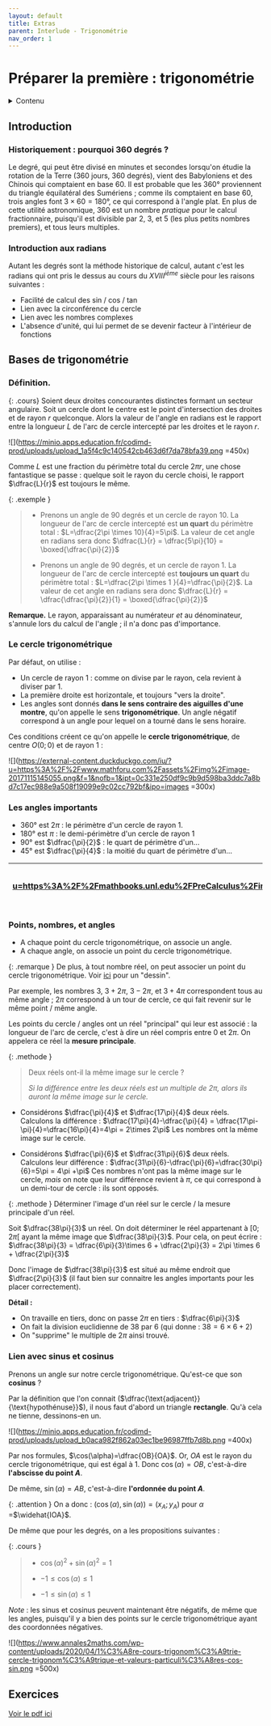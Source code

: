 ```yaml
---
layout: default
title: Extras
parent: Interlude - Trigonométrie
nav_order: 1
---
```


# Préparer la première : trigonométrie

<details markdown="block">
  <summary>
    Contenu
  </summary>
  {: .text-delta }
1. TOC
{:toc}
</details>

## Introduction

### Historiquement : pourquoi 360 degrés ?

Le degré, qui peut être divisé en minutes et secondes lorsqu'on étudie la rotation de la Terre (360 jours, 360 degrés), vient des Babyloniens et des Chinois qui comptaient en base 60.
Il est probable que les $360°$ proviennent du triangle équilatéral des Sumériens ; comme ils comptaient en base $60$, trois angles font $3\times 60 = 180°$, ce qui correspond à l'angle plat.
En plus de cette utilité astronomique, $360$ est un nombre *pratique* pour le calcul fractionnaire, puisqu'il est divisible par $2$, $3$, et $5$ (les plus petits nombres premiers), et tous leurs multiples.

### Introduction aux radians

Autant les degrés sont la méthode historique de calcul, autant c'est les radians qui ont pris le dessus au cours du $XVIII^{ième}$ siècle pour les raisons suivantes :

- Facilité de calcul des sin / cos / tan
- Lien avec la circonférence du cercle
- Lien avec les nombres complexes
- L'absence d'unité, qui lui permet de se devenir facteur à l'intérieur de fonctions



## Bases de trigonométrie

### Définition.

{: .cours}
Soient deux droites concourantes distinctes formant un secteur angulaire. Soit un cercle dont le centre est le point d'intersection des droites et de rayon $r$ quelconque.
Alors la valeur de l'angle en radians est le rapport entre la longueur $L$ de l'arc de cercle intercepté par les droites et le rayon $r$.


![](https://minio.apps.education.fr/codimd-prod/uploads/upload_1a5f4c9c140542cb463d6f7da78bfa39.png =450x)

Comme $L$ est une fraction du périmètre total du cercle $2\pi r$, une chose fantastique se passe : quelque soit le rayon du cercle choisi, le rapport $\dfrac{L}{r}$ est toujours le même.

{: .exemple }
> - Prenons un angle de $90$ degrés et un cercle de rayon 10. La longueur de l'arc de cercle intercepté est **un quart** du périmètre total : $L=\dfrac{2\pi \times 10}{4}=5\pi$.
    La valeur de cet angle en radians sera donc $\dfrac{L}{r} = \dfrac{5\pi}{10}  = \boxed{\dfrac{\pi}{2}}$
>
> - Prenons un angle de $90$ degrés, et un cercle de rayon $1$. La longueur de l'arc de cercle intercepté est **toujours un quart** du périmètre total : $L=\dfrac{2\pi \times 1 }{4}=\dfrac{\pi}{2}$.
    La valeur de cet angle en radians sera donc $\dfrac{L}{r} = \dfrac{\dfrac{\pi}{2}}{1}  = \boxed{\dfrac{\pi}{2}}$

**Remarque.** Le rayon, apparaissant au numérateur *et* au dénominateur, s'annule lors du calcul de l'angle ; il n'a donc pas d'importance.

### Le cercle trigonométrique

Par défaut, on utilise : 
- Un cercle de rayon $1$ : comme on divise par le rayon, cela revient à diviser par $1$.
- La première droite est horizontale, et toujours "vers la droite".
- Les angles sont donnés **dans le sens contraire des aiguilles d'une montre**, qu'on appelle le sens **trigonométrique**. Un angle négatif correspond à un angle pour lequel on a tourné dans le sens horaire.

Ces conditions créent ce qu'on appelle le **cercle trigonométrique**, de centre $O(0;0)$ et de rayon $1$ : 

![](https://external-content.duckduckgo.com/iu/?u=https%3A%2F%2Fwww.mathforu.com%2Fassets%2Fimg%2Fimage-20171115145055.png&f=1&nofb=1&ipt=0c331e250df9c9b9d598ba3ddc7a8bd7c17ec988e9a508f19099e9c02cc792bf&ipo=images =300x)

### Les angles importants

- $360°$ est $2\pi$ : le périmètre d'un cercle de rayon $1$.
-  $180°$ est $\pi$ : le demi-périmètre d'un cercle de rayon $1$ 
- $90°$ est $\dfrac{\pi}{2}$ : le quart de périmètre d'un...
- $45°$ est $\dfrac{\pi}{4}$ : la moitié du quart de périmètre d'un...

| ![](https://external-content.duckduckgo.com/iu/?u=https%3A%2F%2Fmathbooks.unl.edu%2FPreCalculus%2Fimages%2FimagesChap13%2FcommonDegrees.png&f=1&nofb=1&ipt=bbbf3dce9d666583ce6e5ef13faddb4df94bab8ef69c7ff7326456e48a527eeb&ipo=images =260x) | ![](https://external-content.duckduckgo.com/iu/?u=https%3A%2F%2Fwww.coolmath.com%2Fsites%2Fdefault%2Ffiles%2Fimages%2F28-trigonometry-01.gif&f=1&nofb=1&ipt=8e57a9bbdb6db8bd67f8e155aecb87e53f22c72082784a60108b4ed58783980b&ipo=images =250x) |
| --------------------------------------------------------------------------------------------------------------------------------------------------------------------------------------------------------------------------------------------- | ---------------------------------------------------------------------------------------------------------------------------------------------------------------------------------------------------------------------------------------------- |

### Points, nombres, et angles


- A chaque point du cercle trigonométrique, on associe un angle.
- A chaque angle, on associe un point du cercle trigonométrique.

{: .remarque }
De plus, à tout nombre réel, on peut associer un point du cercle trigonométrique. Voir [ici](https://www.geogebra.org/m/FzHa7ACR) pour un "dessin".


Par exemple, les nombres $3$, $3 +2\pi$, $3-2\pi$, et $3 + 4\pi$ correspondent tous au même angle ; $2\pi$ correspond à un tour de cercle, ce qui fait revenir sur le même point / même angle.

Les points du cercle / angles ont un réel "principal" qui leur est associé : la longueur de l'arc de cercle, c'est à dire un réel compris entre $0$ et $2\pi$. On appelera ce réel la **mesure principale**.

{: .methode }
> Deux réels ont-il la même image sur le cercle ?
>
> *Si la différence entre les deux réels est un multiple de $2\pi$, alors ils auront la même image sur le cercle.*


- Considérons $\dfrac{\pi}{4}$ et $\dfrac{17\pi}{4}$ deux réels.
Calculons la différence : $\dfrac{17\pi}{4}-\dfrac{\pi}{4} = \dfrac{17\pi-\pi}{4}=\dfrac{16\pi}{4}=4\pi = 2\times 2\pi$
Les nombres ont la même image sur le cercle.

- Considérons $\dfrac{\pi}{6}$ et $\dfrac{31\pi}{6}$ deux réels.
Calculons leur différence : $\dfrac{31\pi}{6}-\dfrac{\pi}{6}=\dfrac{30\pi}{6}=5\pi = 4\pi +\pi$
Ces nombres n'ont pas la même image sur le cercle, *mais* on note que leur différence revient à $\pi$, ce qui correspond à un demi-tour de cercle : ils sont opposés.

{: .methode }
Déterminer l'image d'un réel sur le cercle / la mesure principale d'un réel.

Soit $\dfrac{38\pi}{3}$ un réel. On doit déterminer le réel appartenant à $[0; 2\pi[$ ayant la même image que $\dfrac{38\pi}{3}$. Pour cela, on peut écrire : $\dfrac{38\pi}{3} = \dfrac{6\pi}{3}\times 6 + \dfrac{2\pi}{3} =  2\pi \times 6 + \dfrac{2\pi}{3}$

Donc l'image de $\dfrac{38\pi}{3}$ est situé au même endroit que $\dfrac{2\pi}{3}$ (il faut bien sur connaitre les angles importants pour les placer correctement).

**Détail :** 
- On travaille en tiers, donc on passe $2\pi$ en tiers : $\dfrac{6\pi}{3}$
- On fait la division euclidienne de $38$ par $6$ (qui donne : $38 =6\times 6 + 2$)
- On "supprime" le multiple de $2\pi$ ainsi trouvé.


### Lien avec sinus et cosinus

Prenons un angle sur notre cercle trigonométrique. Qu'est-ce que son **cosinus** ?

Par la définition que l'on connait ($\dfrac{\text{adjacent}}{\text{hypothénuse}}$), il nous faut d'abord un triangle **rectangle**. Qu'à cela ne tienne, dessinons-en un.

![](https://minio.apps.education.fr/codimd-prod/uploads/upload_b0aca982f862a03ec1be96987ffb7d8b.png =400x)

Par nos formules, $\cos(\alpha)=\dfrac{OB}{OA}$. Or, $OA$ est le rayon du cercle trigonométrique, qui est égal à $1$.
Donc $\cos(\alpha)=OB$, c'est-à-dire **l'abscisse du point $A$**.

De même, $\sin(\alpha)=AB$, c'est-à-dire **l'ordonnée du point $A$**.

{: .attention }
On a donc : $(\cos(\alpha),\sin(\alpha)) =(x_A;y_A)$ pour $\alpha$ =$\widehat{IOA}$.


De même que pour les degrés, on a les propositions suivantes : 

{: .cours }
> - $\cos(\alpha)^2+\sin(\alpha)^2=1$
>
> - $-1 \leq \cos(\alpha) \leq 1$
>
> - $-1 \leq \sin(\alpha) \leq 1$


*Note* : les sinus et cosinus peuvent maintenant être négatifs, de même que les angles, puisqu'il y a bien des points sur le cercle trigonométrique ayant des coordonnées négatives.

![](https://www.annales2maths.com/wp-content/uploads/2020/04/1%C3%A8re-cours-trigonom%C3%A9trie-cercle-trigonom%C3%A9trique-et-valeurs-particuli%C3%A8res-cos-sin.png =500x)

## Exercices

[Voir le pdf ici ](https://drive.google.com/file/d/1Mr6c5O_BtyLqynL8O70I2jW31UchCr4O/view?usp=share_link)
